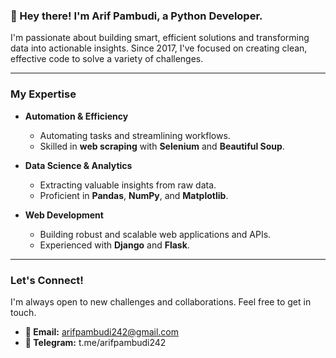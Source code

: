 ### 👋 Hey there! I'm Arif Pambudi, a Python Developer.

I'm passionate about building smart, efficient solutions and transforming data into actionable insights. Since 2017, I've focused on creating clean, effective code to solve a variety of challenges.

---

### My Expertise

* **Automation & Efficiency**
    * Automating tasks and streamlining workflows.
    * Skilled in **web scraping** with **Selenium** and **Beautiful Soup**.
    
* **Data Science & Analytics**
    * Extracting valuable insights from raw data.
    * Proficient in **Pandas**, **NumPy**, and **Matplotlib**.

* **Web Development**
    * Building robust and scalable web applications and APIs.
    * Experienced with **Django** and **Flask**.

---

### Let's Connect!

I'm always open to new challenges and collaborations. Feel free to get in touch.

* **📧 Email:** arifpambudi242@gmail.com
* **💬 Telegram:** t.me/arifpambudi242

